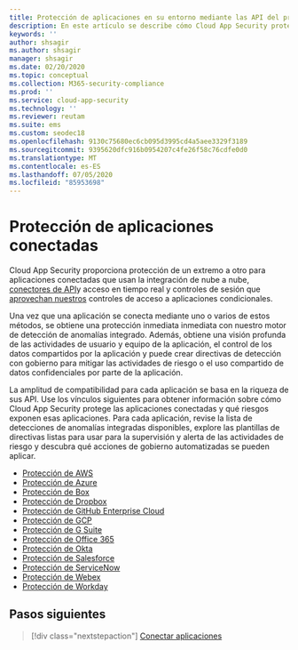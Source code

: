 ```yaml
---
title: Protección de aplicaciones en su entorno mediante las API del proveedor de servicios en la nube
description: En este artículo se describe cómo Cloud App Security protegen las aplicaciones conectadas.
keywords: ''
author: shsagir
ms.author: shsagir
manager: shsagir
ms.date: 02/20/2020
ms.topic: conceptual
ms.collection: M365-security-compliance
ms.prod: ''
ms.service: cloud-app-security
ms.technology: ''
ms.reviewer: reutam
ms.suite: ems
ms.custom: seodec18
ms.openlocfilehash: 9130c75680ec6cb095d3995cd4a5aee3329f3189
ms.sourcegitcommit: 9395620dfc916b0954207c4fe26f58c76cdfe0d0
ms.translationtype: MT
ms.contentlocale: es-ES
ms.lasthandoff: 07/05/2020
ms.locfileid: "85953698"
---
```

# <a name="protecting-connected-apps"></a>Protección de aplicaciones conectadas

Cloud App Security proporciona protección de un extremo a otro para aplicaciones conectadas que usan la integración de nube a nube, [conectores de API](enable-instant-visibility-protection-and-governance-actions-for-your-apps.md)y acceso en tiempo real y controles de sesión que [aprovechan nuestros](proxy-intro-aad.md) controles de acceso a aplicaciones condicionales.

Una vez que una aplicación se conecta mediante uno o varios de estos métodos, se obtiene una protección inmediata inmediata con nuestro motor de detección de anomalías integrado. Además, obtiene una visión profunda de las actividades de usuario y equipo de la aplicación, el control de los datos compartidos por la aplicación y puede crear directivas de detección con gobierno para mitigar las actividades de riesgo o el uso compartido de datos confidenciales por parte de la aplicación.

La amplitud de compatibilidad para cada aplicación se basa en la riqueza de sus API. Use los vínculos siguientes para obtener información sobre cómo Cloud App Security protege las aplicaciones conectadas y qué riesgos exponen esas aplicaciones. Para cada aplicación, revise la lista de detecciones de anomalías integradas disponibles, explore las plantillas de directivas listas para usar para la supervisión y alerta de las actividades de riesgo y descubra qué acciones de gobierno automatizadas se pueden aplicar.

- [Protección de AWS](protect-aws.md)
- [Protección de Azure](protect-azure.md)
- [Protección de Box](protect-box.md)
- [Protección de Dropbox](protect-dropbox.md)
- [Protección de GitHub Enterprise Cloud](protect-github.md)
- [Protección de GCP](protect-gcp.md)
- [Protección de G Suite](protect-gsuite.md)
- [Protección de Office 365](protect-office-365.md)
- [Protección de Okta](protect-okta.md)
- [Protección de Salesforce](protect-salesforce.md)
- [Protección de ServiceNow](protect-servicenow.md)
- [Protección de Webex](protect-webex.md)
- [Protección de Workday](protect-workday.md)

## <a name="next-steps"></a>Pasos siguientes

> [!div class="nextstepaction"]
> [Conectar aplicaciones](enable-instant-visibility-protection-and-governance-actions-for-your-apps.md)
